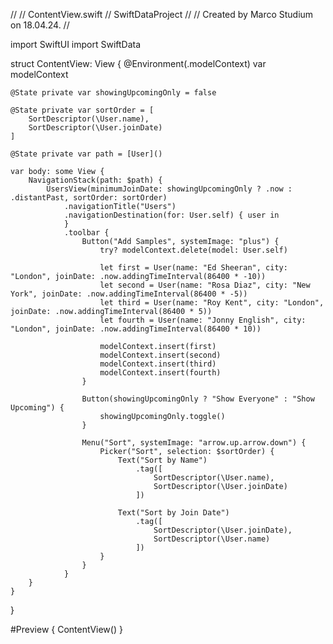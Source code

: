 //
//  ContentView.swift
//  SwiftDataProject
//
//  Created by Marco Studium on 18.04.24.
//

import SwiftUI
import SwiftData

struct ContentView: View {
    @Environment(\.modelContext) var modelContext
    
    @State private var showingUpcomingOnly = false
    
    @State private var sortOrder = [
        SortDescriptor(\User.name),
        SortDescriptor(\User.joinDate)
    ]
    
    @State private var path = [User]()
    
    var body: some View {
        NavigationStack(path: $path) {
            UsersView(minimumJoinDate: showingUpcomingOnly ? .now : .distantPast, sortOrder: sortOrder)
                .navigationTitle("Users")
                .navigationDestination(for: User.self) { user in
                }
                .toolbar {
                    Button("Add Samples", systemImage: "plus") {
                        try? modelContext.delete(model: User.self)
                        
                        let first = User(name: "Ed Sheeran", city: "London", joinDate: .now.addingTimeInterval(86400 * -10))
                        let second = User(name: "Rosa Diaz", city: "New York", joinDate: .now.addingTimeInterval(86400 * -5))
                        let third = User(name: "Roy Kent", city: "London", joinDate: .now.addingTimeInterval(86400 * 5))
                        let fourth = User(name: "Jonny English", city: "London", joinDate: .now.addingTimeInterval(86400 * 10))
                        
                        modelContext.insert(first)
                        modelContext.insert(second)
                        modelContext.insert(third)
                        modelContext.insert(fourth)
                    }
                    
                    Button(showingUpcomingOnly ? "Show Everyone" : "Show Upcoming") {
                        showingUpcomingOnly.toggle()
                    }
                    
                    Menu("Sort", systemImage: "arrow.up.arrow.down") {
                        Picker("Sort", selection: $sortOrder) {
                            Text("Sort by Name")
                                .tag([
                                    SortDescriptor(\User.name),
                                    SortDescriptor(\User.joinDate)
                                ])
                            
                            Text("Sort by Join Date")
                                .tag([
                                    SortDescriptor(\User.joinDate),
                                    SortDescriptor(\User.name)
                                ])
                        }
                    }
                }
        }
    }
}

#Preview {
    ContentView()
}

